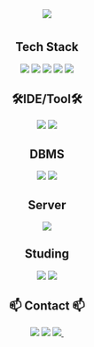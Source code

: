 <div align="center">
  <img src="https://capsule-render.vercel.app/api?type=soft&color=auto&height=200&section=header&text=Welcome%20to%20Choi-nl-%20Kyungtae's%20github.&fontSize=50" />
  <h1> </h1>
  <div>
    <h2 style="text-align: center;">Tech Stack</h2>
    <img src="https://img.shields.io/badge/Java-ED8B00?style=for-the-badge&logo=openjdk&logoColor=white/">
    <img src="https://img.shields.io/badge/Springboot-6DB33F?style=for-the-badge&logo=springboot&logoColor=white"/>
    <img src="https://img.shields.io/badge/Spring-6DB33F?style=for-the-badge&logo=spring&logoColor=white/">
    <img src="https://img.shields.io/badge/Python-3776AB?style=for-the-badge&logo=python&logoColor=white/">
    <img src="https://img.shields.io/badge/R-276DC3?style=for-the-badge&logo=r&logoColor=white/">
  </div>

  <div>
    <h2 style="text-align: center;">🛠IDE/Tool🛠</h2>
    <img src="https://img.shields.io/badge/Eclipse-2C2255?style=for-the-badge&logo=eclipse&logoColor=white/">
    <img src="https://img.shields.io/badge/IntelliJ_IDEA-000000.svg?style=for-the-badge&logo=intellij-idea&logoColor=white/">
  </div>
  
  <div>
    <h2 style="text-align: center;">DBMS </h2>
    <img src="https://img.shields.io/badge/MySQL-00000F?style=for-the-badge&logo=mysql&logoColor=white/">
    <img src="https://img.shields.io/badge/H2-00000F?style=for-the-badge&logo=h2l&logoColor=white/">
  </div>
  
  <div>
    <h2 style="text-align: center;">Server </h2>
    <img src="https://img.shields.io/badge/Linux-FCC624?style=for-the-badge&logo=linux&logoColor=black/">
  </div>
    <div>
    <h2 style="text-align: center;">Studing </h2>
    <img src="https://img.shields.io/badge/NCP-03C75A?style=for-the-badge&logo=naver&logoColor=black/">
      <img src="https://img.shields.io/badge/AWS-232F3E?style=for-the-badge&logo=amazonwebservices&logoColor=black/">
  </div>
   <h2 style="text-align: center;">📫 Contact 📫</h2>
  <a href="https://dohi-blog.tistory.com/68"><img src="https://img.shields.io/badge/Tistory-000000?style=for-the-badge&logo=tistory&logoColor=white/"></a>  
  <a href="https://www.instagram.com/rudxofj/"><img src="https://img.shields.io/badge/Instagram-E4405F?style=for-the-badge&logo=instagram&logoColor=white/"></a>
   <a href="mailto:kmam147@gmail.com">
    <img
      src="https://img.shields.io/badge/kmam147@gmail.com-D14836?style=for-the-badge&logo=gmail&logoColor=white"/>&nbsp
  </a>
</div>



